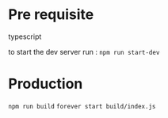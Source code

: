 # Pre requisite
typescript


to start the dev server run : 
`npm run start-dev`


# Production
`npm run build`
`forever start build/index.js`